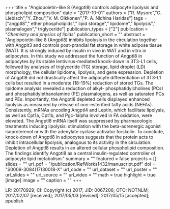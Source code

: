 +++
title = "Angiopoietin-like 8 (Angptl8) controls adipocyte lipolysis and phospholipid composition"
date = "2017-10-01"
authors = ["R. Mysore","G. Liebisch","Y. Zhou","V. M. Olkkonen","P. A. Nidhina Haridas"]
tags = ["angptl8"," ether phospholipids"," lipid storage"," lipidome"," lipolysis"," plasmalogen"," triglyceride"]
publication_types = ["2"]
publication = "_Chemistry and physics of lipids_"
publication_short = ""
abstract = "Angiopoietin-like 8 (Angptl8) inhibits lipolysis in the circulation together with Angplt3 and controls post-prandial fat storage in white adipose tissue (WAT). It is strongly induced by insulin in vivo in WAT and in vitro in adipocytes. In this study we addressed the function of Angptl8 in adipocytes by its stable lentivirus-mediated knock-down in 3T3-L1 cells, followed by analyses of triglyceride (TG) storage, lipid droplet (LD) morphology, the cellular lipidome, lipolysis, and gene expression. Depletion of Angptl8 did not drastically affect the adipocyte differentiation of 3T3-L1 cells but resulted in a moderate (18-19%) reduction of stored TGs. The lipidome analysis revealed a reduction of alkyl- phosphatidylcholines (PCs) and phosphatidylethanolamine (PE) plasmalogens, as well as saturated PCs and PEs. Importantly, the Angptl8 depleted cells displayed enhanced lipolysis as measured by release of non-esterified fatty acids (NEFAs). Consistently, mRNAs encoding Angptl4 and Leptin, which facilitate lipolysis, as well as Cpt1a, Cpt1b, and Pgc-1alpha involved in FA oxidation, were elevated. The Angptl8 mRNA itself was suppressed by pharmacologic treatments inducing lipolysis: stimulation with the beta-adrenergic agonist isoproterenol or with the adenylate cyclase activator forskolin. To conclude, knock-down of Angptl8 in adipocytes suggests that the protein acts to inhibit intracellular lipolysis, analogous to its activity in the circulation. Depletion of Angptl8 results in an altered cellular phospholipid composition. The findings identify Angptl8 as a central insulin-regulated controller of adipocyte lipid metabolism."
summary = ""
featured = false
projects = []
slides = ""
url_pdf = "/publication/RefWorks1432/manuscript.pdf"
doi = "S0009-3084(17)30018-X"
url_code = ""
url_dataset = ""
url_poster = ""
url_slides = ""
url_source = ""
url_video = ""
math = true
highlight = true
[image]
image = ""
caption = ""
+++

LR: 20170929; CI: Copyright (c) 2017; JID: 0067206; OTO: NOTNLM; 2017/02/07 [received]; 2017/05/03 [revised]; 2017/05/15 [accepted]; ppublish
